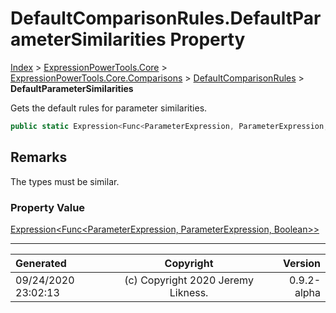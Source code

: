﻿# DefaultComparisonRules.DefaultParameterSimilarities Property

[Index](../index.md) > [ExpressionPowerTools.Core](ExpressionPowerTools.Core.a.md) > [ExpressionPowerTools.Core.Comparisons](ExpressionPowerTools.Core.Comparisons.n.md) > [DefaultComparisonRules](ExpressionPowerTools.Core.Comparisons.DefaultComparisonRules.cs.md) > **DefaultParameterSimilarities**

Gets the default rules for parameter similarities.

```csharp
public static Expression<Func<ParameterExpression, ParameterExpression, Boolean>> DefaultParameterSimilarities { get; }
```

## Remarks

The types must be similar.

### Property Value

 [Expression&lt;Func&lt;ParameterExpression, ParameterExpression, Boolean>>](https://docs.microsoft.com/dotnet/api/system.linq.expressions.expression-1) 


---

| Generated | Copyright | Version |
| :-- | :-: | --: |
| 09/24/2020 23:02:13 | (c) Copyright 2020 Jeremy Likness. | 0.9.2-alpha |
